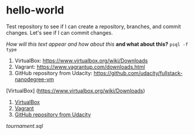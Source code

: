 # hello-world
Test repository to see if I can create a repository, branches, and commit changes.
Let's see if I can commit changes.

*How will this text appear*
_and how about this_
**and what about this?**
```psql -f type```


1. VirtualBox: https://www.virtualbox.org/wiki/Downloads
2. Vagrant: https://www.vagrantup.com/downloads.html
3. GitHub repository from Udacity: https://github.com/udacity/fullstack-nanodegree-vm

[VirtualBox] (https://www.virtualbox.org/wiki/Downloads)

1. [VirtualBox](https://www.virtualbox.org/wiki/Downloads)
2. [Vagrant](https://www.vagrantup.com/downloads.html)
3. [GitHub repository from Udacity](https://github.com/udacity/fullstack-nanodegree-vm)

*tournament.sql*
